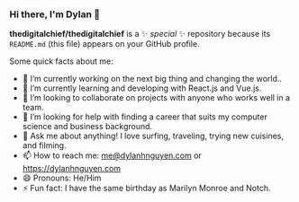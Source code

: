### Hi there, I'm Dylan 👋

**thedigitalchief/thedigitalchief** is a ✨ _special_ ✨ repository because its `README.md` (this file) appears on your GitHub profile.

Some quick facts about me:

- 🔭 I’m currently working on the next big thing and changing the world..
- 🌱 I’m currently learning and developing with React.js and Vue.js.
- 👯 I’m looking to collaborate on projects with anyone who works well in a team.
- 🤔 I’m looking for help with finding a career that suits my computer science and business background.
- 💬 Ask me about anything! I love surfing, traveling, trying new cuisines, and filming.
- 📫 How to reach me: me@dylanhnguyen.com or https://dylanhnguyen.com
- 😄 Pronouns: He/Him
- ⚡ Fun fact: I have the same birthday as Marilyn Monroe and Notch.

